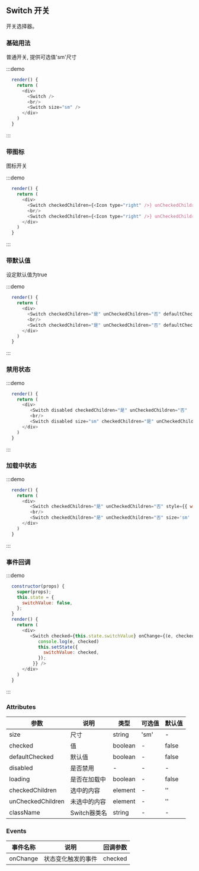 ## Switch 开关
开关选择器。

### 基础用法
普通开关, 提供可选值'sm'尺寸

:::demo

```js
  render() {
    return (
      <div>
        <Switch />
        <br/>
        <Switch size="sm" />
      </div>
    )
  }
```
:::

### 带图标
图标开关

:::demo

```js
  render() {
    return (
      <div>
        <Switch checkedChildren={<Icon type="right" />} unCheckedChildren={<Icon type="wrong" />} />
        <br/>
        <Switch checkedChildren={<Icon type="right" />} unCheckedChildren={<Icon type="wrong" />} size="sm" />
      </div>
    )
  }
```
:::

### 带默认值
设定默认值为true

:::demo

```js
  render() {
    return (
      <div>
        <Switch checkedChildren="是" unCheckedChildren="否" defaultChecked={true} />
        <br/>
        <Switch checkedChildren="是" unCheckedChildren="否" defaultChecked={true} size="sm" />
      </div>
    )
  }
```
:::

### 禁用状态

:::demo

```js
  render() {
    return (
      <div>
         <Switch disabled checkedChildren="是" unCheckedChildren="否"  />
         <br/>
         <Switch disabled size="sm" checkedChildren="是" unCheckedChildren="否" />
      </div>
    )
  }
```
:::

### 加载中状态

:::demo

```js
  render() {
    return (
      <div>
         <Switch checkedChildren="是" unCheckedChildren="否" style={{ width: 100 }} disabled loading checked/>
         <br/>
         <Switch checkedChildren="是" unCheckedChildren="否" size='sm' loading />
      </div>
    )
  }
```
:::

### 事件回调

:::demo

```js
  constructor(props) {
    super(props);
    this.state = {
      switchValue: false,
    };
  }
  render() {
    return (
      <div>
         <Switch checked={this.state.switchValue} onChange={(e, checked) => {
            console.log(e, checked)
            this.setState({
              switchValue: checked,
            });
          }} />
      </div>
    )
  }
```
:::


### Attributes
| 参数      | 说明    | 类型      | 可选值       | 默认值   |
|---------- |-------- |---------- |-------------  |-------- |
| size     | 尺寸   | string |   'sm'   |    -    |
| checked   | 值 | boolean |   -   |    false   |
| defaultChecked  | 默认值 | boolean |   -   |    false   |
| disabled  | 是否禁用    | -   | -  | -   |
| loading   | 是否在加载中 | boolean |   -   |    false   |
| checkedChildren  | 选中的内容 | element |   -   |    ''   |
| unCheckedChildren  | 未选中的内容 | element |   -   |    ''   |
| className  | Switch器类名 | string |   -   |    -   |


### Events
| 事件名称 | 说明 | 回调参数 |
|---------- |-------- |---------- |
| onChange | 状态变化触发的事件 |  checked |
